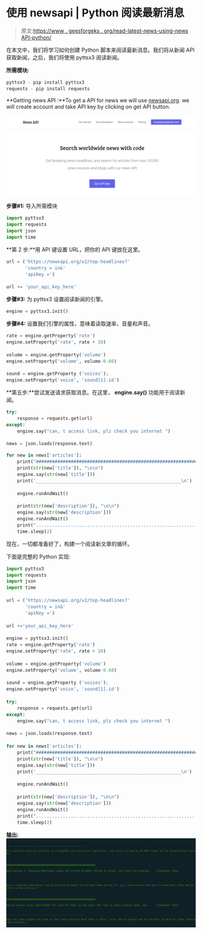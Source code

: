 # 使用 newsapi | Python 阅读最新消息

> 原文:[https://www . geesforgeks . org/read-latest-news-using-news API-python/](https://www.geeksforgeeks.org/read-latest-news-using-newsapi-python/)

在本文中，我们将学习如何创建 Python 脚本来阅读最新消息。我们将从新闻 API 获取新闻，之后，我们将使用 pyttsx3 阅读新闻。

**所需模块:**

```py
pyttsx3 - pip install pyttsx3
requests - pip install requests
```

**Getting news API :**To get a API for news we will use [newsapi.org](https://newsapi.org/). we will create account and take API key by clicking on get API button.

![](img/b77dfb06099b266c45bd1e9e278ae22e.png)

**步骤#1:** 导入所需模块

```py
import pyttsx3
import requests
import json
import time
```

**第 2 步:**用 API 键设置 URL，把你的 API 键放在这里。

```py
url = ('https://newsapi.org/v2/top-headlines?'
       'country = in&'
       'apiKey =')

url += 'your_api_key_here'
```

**步骤#3:** 为 pyttsx3 设置阅读新闻的引擎。

```py
engine = pyttsx3.init()
```

**步骤#4:** 设置我们引擎的属性，意味着读取速率、音量和声音。

```py
rate = engine.getProperty('rate')
engine.setProperty('rate', rate + 10)

volume = engine.getProperty('volume')
engine.setProperty('volume', volume-0.60)

sound = engine.getProperty ('voices');
engine.setProperty('voice', 'sound[1].id')
```

**第五步:**尝试发送请求获取消息。在这里， **engine.say()** 功能用于阅读新闻。

```py
try:
    response = requests.get(url)
except:
    engine.say("can, t access link, plz check you internet ")

news = json.loads(response.text)
```

```py
for new in news['articles']:
    print("##############################################################\n")
    print(str(new['title']), "\n\n")
    engine.say(str(new['title']))
    print('______________________________________________________\n')

    engine.runAndWait()

    print(str(new['description']), "\n\n")
    engine.say(str(new['description']))
    engine.runAndWait()
    print("..............................................................")
    time.sleep(2)
```

现在，一切都准备好了，构建一个阅读新文章的循环。

下面是完整的 Python 实现:

```py
import pyttsx3
import requests
import json
import time

url = ('https://newsapi.org/v2/top-headlines?'
       'country = in&'
       'apiKey =')

url +='your_api_key_here'

engine = pyttsx3.init()
rate = engine.getProperty('rate')
engine.setProperty('rate', rate + 10)

volume = engine.getProperty('volume')
engine.setProperty('volume', volume-0.60)

sound = engine.getProperty ('voices');
engine.setProperty('voice', 'sound[1].id')

try:
    response = requests.get(url)
except:
    engine.say("can, t access link, plz check you internet ")

news = json.loads(response.text)

for new in news['articles']:
    print("##############################################################\n")
    print(str(new['title']), "\n\n")
    engine.say(str(new['title']))
    print('______________________________________________________\n')

    engine.runAndWait()

    print(str(new['description']), "\n\n")
    engine.say(str(new['description']))
    engine.runAndWait()
    print("..............................................................")
    time.sleep(2)
```

**输出:**
![](img/1583af83141021b36643c38dc2090553.png)